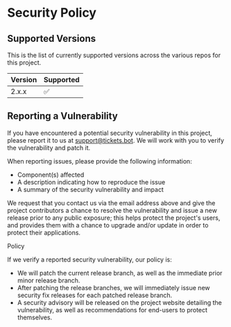# Security Policy

## Supported Versions

This is the list of currently supported versions across the various repos for this project.

| Version | Supported          |
| ------- | ------------------ |
| 2.x.x   | :white_check_mark: |

## Reporting a Vulnerability

If you have encountered a potential security vulnerability in this project, please report it to us at support@tickets.bot. We will work with you to verify the vulnerability and patch it.

When reporting issues, please provide the following information:

- Component(s) affected
- A description indicating how to reproduce the issue
- A summary of the security vulnerability and impact

We request that you contact us via the email address above and give the project contributors a chance to resolve the vulnerability and issue a new release prior to any public exposure; this helps protect the project's users, and provides them with a chance to upgrade and/or update in order to protect their applications.

Policy

If we verify a reported security vulnerability, our policy is:

- We will patch the current release branch, as well as the immediate prior minor release branch.
- After patching the release branches, we will immediately issue new security fix releases for each patched release branch.
- A security advisory will be released on the project website detailing the vulnerability, as well as recommendations for end-users to protect themselves. 
